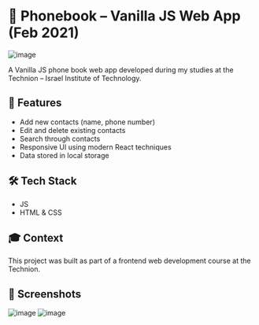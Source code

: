 # 📱 Phonebook – Vanilla JS Web App (Feb 2021)

![image](https://github.com/user-attachments/assets/4e745c2f-8a60-438e-a568-5249facffc09)

A Vanilla JS phone book web app developed during my studies at the Technion – Israel Institute of Technology.

## 🚀 Features

- Add new contacts (name, phone number)
- Edit and delete existing contacts
- Search through contacts
- Responsive UI using modern React techniques
- Data stored in local storage

## 🛠 Tech Stack

- JS
- HTML & CSS

## 🎓 Context

This project was built as part of a frontend web development course at the Technion.

## 📸 Screenshots

![image](https://github.com/user-attachments/assets/f709e2f7-205c-496c-8397-a24b3f6b5371)
![image](https://github.com/user-attachments/assets/b176e846-091d-4590-b83b-d47552a7344a)
